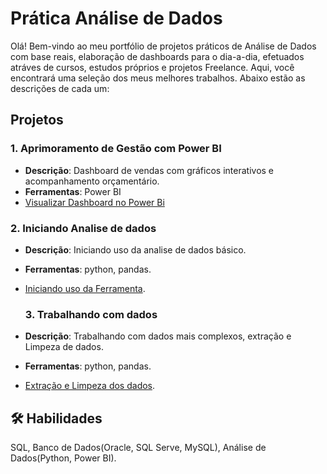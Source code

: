 
# Prática Análise de Dados

Olá! Bem-vindo ao meu portfólio de projetos práticos de Análise de Dados com base reais, elaboração de dashboards para o dia-a-dia, efetuados atráves de cursos, estudos próprios e projetos Freelance. Aqui, você encontrará uma seleção dos meus melhores trabalhos. Abaixo estão as descrições de cada um:

## Projetos
### 1. Aprimoramento de Gestão com Power BI
- **Descrição**: Dashboard de vendas com gráficos interativos e acompanhamento orçamentário.
- **Ferramentas**: Power BI
- [Visualizar Dashboard no Power Bi](https://github.com/weslley14/Portifolio/blob/main/Projeto-01/Painel%20Aprimoramento%20da%20Gest%C3%A3o%20com%20Power%20BI.pbix)

### 2. Iniciando Analise de dados
- **Descrição**: Iniciando uso da analise de dados básico.
- **Ferramentas**: python, pandas.
- [Iniciando uso da Ferramenta](https://github.com/weslley14/Portifolio/blob/main/Projeto-02/Atividade_Semana03%20(1).ipynb).

  ### 3. Trabalhando com dados
- **Descrição**: Trabalhando com dados mais complexos, extração e Limpeza de dados.
- **Ferramentas**: python, pandas.
- [Extração e Limpeza dos dados](https://github.com/weslley14/Portifolio/blob/main/Projeto-03/Resolu%C3%A7%C3%A3o%2006.ipynb).

## 🛠 Habilidades
SQL, Banco de Dados(Oracle, SQL Serve, MySQL), Análise de Dados(Python, Power BI).


